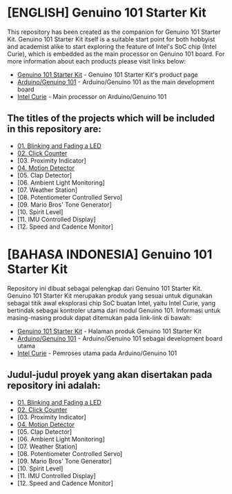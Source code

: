 # [ENGLISH] Genuino 101 Starter Kit
This repository has been created as the companion for Genuino 101 Starter Kit.
Genuino 101 Starter Kit itself is a suitable start point for both hobbyist and academist alike to start exploring the feature of Intel's SoC chip (Intel Curie), which is embedded as the main processor on Genuino 101 board.
For more information about each products please visit links below:
* [Genuino 101 Starter Kit](http://digiwarestore.com/en/) - Genuino 101 Starter Kit's product page
* [Arduino/Genuino 101](https://www.arduino.cc/en/Main/ArduinoBoard101) - Arduino/Genuino 101 as the main development board
* [Intel Curie](http://www.intel.com/content/www/us/en/wearables/wearable-soc.html) - Main processor on Arduino/Genuino 101

## The titles of the projects which will be included in this repository are:
* [01. Blinking and Fading a LED](https://github.com/IETrainingDiv/Genuino_101_Starter_Kit/tree/master/1_Blinking_and_Fading_a_LED)
* [02. Click Counter](https://github.com/IETrainingDiv/Genuino_101_Starter_Kit/tree/master/2_Click_Counter)
* [03. Proximity Indicator]
* [04. Motion Detector](https://github.com/IETrainingDiv/Genuino_101_Starter_Kit/tree/master/4_Motion_Detector)
* [05. Clap Detector]
* [06. Ambient Light Monitoring]
* [07. Weather Station]
* [08. Potentiometer Controlled Servo]
* [09. Mario Bros' Tone Generator]
* [10. Spirit Level]
* [11. IMU Controlled Display]
* [12. Speed and Cadence Monitor]

# [BAHASA INDONESIA] Genuino 101 Starter Kit
Repository ini dibuat sebagai pelengkap dari Genuino 101 Starter Kit.
Genuino 101 Starter Kit merupakan produk yang sesuai untuk digunakan sebagai titik awal eksplorasi chip SoC buatan Intel, yaitu Intel Curie, yang bertindak sebagai kontroler utama dari modul Genuino 101.
Informasi untuk masing-masing produk dapat ditemukan pada link-link di bawah:
* [Genuino 101 Starter Kit](http://digiwarestore.com/en/) - Halaman produk Genuino 101 Starter Kit
* [Arduino/Genuino 101](https://www.arduino.cc/en/Main/ArduinoBoard101) - Arduino/Genuino 101 sebagai development board utama
* [Intel Curie](http://www.intel.com/content/www/us/en/wearables/wearable-soc.html) - Pemroses utama pada Arduino/Genuino 101

## Judul-judul proyek yang akan disertakan pada repository ini adalah:
* [01. Blinking and Fading a LED](https://github.com/IETrainingDiv/Genuino_101_Starter_Kit/tree/master/1_Blinking_and_Fading_a_LED)
* [02. Click Counter](https://github.com/IETrainingDiv/Genuino_101_Starter_Kit/tree/master/2_Click_Counter)
* [03. Proximity Indicator]
* [04. Motion Detector](https://github.com/IETrainingDiv/Genuino_101_Starter_Kit/tree/master/4_Motion_Detector)
* [05. Clap Detector]
* [06. Ambient Light Monitoring]
* [07. Weather Station]
* [08. Potentiometer Controlled Servo]
* [09. Mario Bros' Tone Generator]
* [10. Spirit Level]
* [11. IMU Controlled Display]
* [12. Speed and Cadence Monitor]

